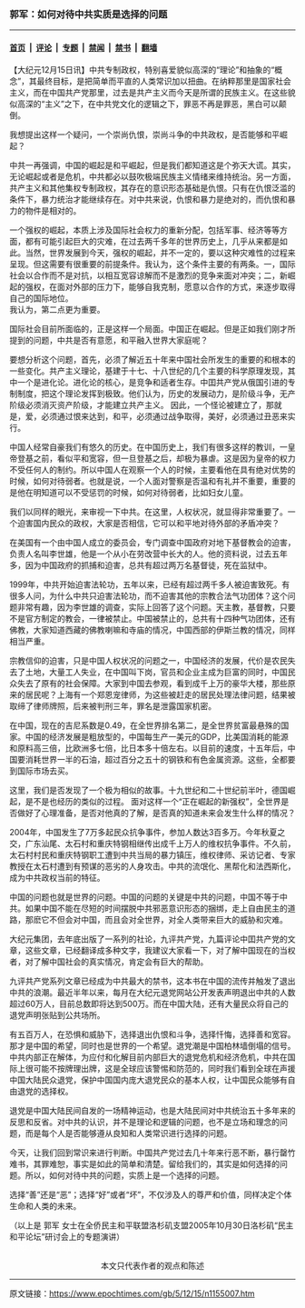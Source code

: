 ### 郭军：如何对待中共实质是选择的问题

---

#### [首页](../../../..?n1155007) &nbsp;|&nbsp; [评论](../../../../../epoch-comment?n1155007) &nbsp;|&nbsp; [专题](../../../../../epoch-special?n1155007) &nbsp;|&nbsp; [禁闻](../../../../../epoch-news?n1155007) &nbsp;|&nbsp; [禁书](../../../../../books?n1155007) &nbsp;|&nbsp; [翻墙](https://github.com/gfw-breaker/nogfw/blob/master/README.md?n1155007)


<div class="post_content" id="artbody" itemprop="articleBody">
 <!-- article content begin -->
 <p>
  【大纪元12月15日讯】中共专制政权，特别喜爱貌似高深的“理论”和抽象的“概念”，其最终目标，是把简单而平直的人类常识加以扭曲。在纳粹那里是国家社会主义，而在中国共产党那里，过去是共产主义而今天是所谓的民族主义。在这些貌似高深的“主义”之下，在中共党文化的逻辑之下，罪恶不再是罪恶，黑白可以颠倒。
 </p>
 <p>
  我想提出这样一个疑问，一个崇尚仇恨，崇尚斗争的中共政权，是否能够和平崛起？
 </p>
 <p>
  中共一再强调，中国的崛起是和平崛起，但是我们都知道这是个弥天大谎。其实，无论崛起或者是危机，中共都必以鼓吹极端民族主义情绪来维持统治。另一方面，共产主义和其他集权专制政权，其存在的意识形态基础是仇恨。只有在仇恨泛滥的条件下，暴力统治才能继续存在。对中共来说，仇恨和暴力是绝对的，而仇恨和暴力的物件是相对的。
 </p>
 <p>
  一个强权的崛起，本质上涉及国际社会权力的重新分配，包括军事、经济等等方面，都有可能引起巨大的灾难，在过去两千多年的世界历史上，几乎从来都是如此。当然，世界发展到今天，强权的崛起，并不一定的，要以这种灾难性的过程来呈现。但这需要有很重要的前提条件。我认为，这个条件主要的有两条。一，国际社会以合作而不是对抗，以相互宽容谅解而不是激烈的竞争来面对冲突；二，新崛起的强权，在面对外部的压力下，能够自我克制，愿意以合作的方式，来逐步取得自己的国际地位。
  <br/>
  我认为，第二点更为重要。
 </p>
 <p>
  国际社会目前所面临的，正是这样一个局面。中国正在崛起。但是正如我们刚才所提到的问题，中共是否有意愿，和平融入世界大家庭呢？
 </p>
 <p>
  要想分析这个问题，首先，必须了解近五十年来中国社会所发生的重要的和根本的一些变化。共产主义理论，基建于十七、十八世纪的几个主要的科学原理发现，其中一个是进化论。进化论的核心，是竞争和适者生存。中囯共产党从俄国引进的专制制度，把这个理论发挥到极致。他们认为，历史的发展动力，是阶级斗争，无产阶级必须消灭资产阶级，才能建立共产主义。 因此，一个怪论被建立了，那就是，爱，必须通过恨来达到，和平，必须通过战争取得，美好，必须通过丑恶来实行。
 </p>
 <p>
  中国人经常自豪我们有悠久的历史。在中国历史上，我们有很多这样的教训，一皇帝登基之前，看似平和宽容，但一旦登基之后，却极为暴虐。这是因为皇帝的权力不受任何人的制约。所以中国人在观察一个人的时候，主要看他在具有绝对优势的时候，如何对待弱者。也就是说，一个人面对警察是否温和有礼并不重要，重要的是他在明知道可以不受惩罚的时候，如何对待弱者，比如妇女儿童。
 </p>
 <p>
  我们以同样的眼光，来审视一下中共。在这里，人权状况，就显得非常重要了。一个迫害国内民众的政权，大家是否相信，它可以和平地对待外部的矛盾冲突？
 </p>
 <p>
  在美国有一个由中国人成立的委员会，专门调查中国政府对地下基督教会的迫害，负责人名叫李世雄，他是一个从小在劳改营中长大的人。他的资料说，过去五年多，因为中国政府的抓捕和迫害，总共有超过两万名基督徒，死在监狱中。
 </p>
 <p>
  1999年，中共开始迫害法轮功，五年以来，已经有超过两千多人被迫害致死。有很多人问，为什么中共只迫害法轮功，而不迫害其他的宗教合法气功团体？这个问题非常有趣，因为李世雄的调查，实际上回答了这个问题。天主教，基督教，只要不是官方制定的教会，一律被禁止。中国被禁止的，总共有十四种气功团体，还有佛教，大家知道西藏的佛教喇嘛和寺庙的情况，中国西部的伊斯兰教的情况，同样相当严重。
 </p>
 <p>
  宗教信仰的迫害，只是中国人权状况的问题之一，中国经济的发展，代价是农民失去了土地，大量工人失业，在中国叫下岗，官员和企业主成为巨富的同时，中国民众失去了原有的社会保障。大家到中国去参观，看到成千上万的豪华大楼，那些原来的居民呢？上海有一个郑恩宠律师，为这些被赶走的居民处理法律问题，结果被取缔了律师牌照，后来被判刑三年，罪名是泄露国家机密。
 </p>
 <p>
  在中国，现在的吉尼系数是0.49，在全世界排名第二，是全世界贫富最悬殊的国家。中国的经济发展是粗放型的，中国每生产一美元的GDP，比美国消耗的能源和原料高三倍，比欧洲多七倍，比日本多十倍左右。以目前的速度，十五年后，中国要消耗世界一半的石油，超过百分之五十的钢铁和有色金属资源。这些，全都要到国际市场去买。
 </p>
 <p>
  这里，我们是否发现了一个极为相似的故事。十九世纪和二十世纪前半叶，德国崛起，是不是也经历的类似的过程。 面对这样一个“正在崛起的新强权”，全世界是否做好了心理准备，是否对他真的了解，是否真的知道未来会发生什么样的情况？
 </p>
 <p>
  2004年，中国发生了7万多起民众抗争事件，参加人数达3百多万。今年秋夏之交，广东汕尾、太石村和重庆特钢相继传出成千上万人的维权抗争事件。不久前，太石村村民和重庆特钢职工遭到中共当局的暴力镇压，维权律师、采访记者、专家教授在太石村遭到有预谋的恶劣的人身攻击。中共的流氓化、黑帮化和法西斯化，成为中共政权当前的特征。
 </p>
 <p>
  中国的问题也就是世界的问题。中国的问题的关键是中共的问题，中国不等于中共。如果中国不能在尽短的时间摆脱中共邪恶意识形态的捆绑，走上自由民主的道路，那麽它不但会对中国，而且会对全世界，对全人类带来巨大的威胁和灾难。
 </p>
 <p>
  大纪元集团，去年底出版了一系列的社论，九评共产党，九篇评论中囯共产党的文章，这些文章，已经翻译成多种文字，我建议大家看一下，对了解中国现在的当权者，对了解中国社会的真实情况，肯定会有巨大的帮助。
 </p>
 <p>
  九评共产党系列文章已经成为中共最大的禁书，这本书在中国的流传并触发了退出中共的浪潮。最近半年以来，每月在大纪元退党网站公开发表声明退出中共的人数超过60万人，目前总数即将达到500万。而在中国大陆，还有大量民众将自己的退党声明张贴到公共场所。
 </p>
 <p>
  有五百万人，在恐惧和威胁下，选择退出仇恨和斗争，选择忏悔，选择善和宽容。那才是中国的希望，同时也是世界的一个希望。退党潮是中国柏林墙倒塌的信号。中共内部正在解体，为应付和化解目前内部巨大的退党危机和经济危机，中共在国际上很可能不按牌理出牌，这是全球应该警惕和防范的，同时我们看到全球在声援中国大陆民众退党，保护中国国内庞大退党民众的基本人权，让中国民众能够有自由退党的选择权。
 </p>
 <p>
  退党是中国大陆民间自发的一场精神运动，也是大陆民间对中共统治五十多年来的反思和反省。对中共的认识，并不是理论和逻辑的问题，也不是立场和理念的问题，而是每个人是否能够遵从良知和人类常识进行选择的问题。
 </p>
 <p>
  今天，让我们回到常识来进行判断。中国共产党过去几十年来行恶不断，暴行罄竹难书，其罪难恕，事实是如此的简单和清楚。留给我们的，其实是如何选择的问题。所以，如何对待中共的问题，实质上是一个选择的问题。
 </p>
 <p>
  选择“善”还是“恶”；选择“好”或者“坏”，不仅涉及人的尊严和价值，同样决定个体生命和人类的未来。
 </p>
 <p>
  （以上是
  <ok href="https://www.epochtimes.com/gb/tag/%E9%83%AD%E5%86%9B.html">
   郭军
  </ok>
  女士在全侨民主和平联盟洛杉矶支盟2005年10月30日洛杉矶“民主和平论坛”研讨会上的专题演讲）
  <br/>
  <font color="#ffffff">
   (http://www.dajiyuan.com)
  </font>
  <br/>
  <center>
   <font class="GY13">
    本文只代表作者的观点和陈述
   </font>
  </center>
 </p>
 <!-- article content end -->
 <div id="below_article_ad">
 </div>
</div>


---

原文链接：https://www.epochtimes.com/gb/5/12/15/n1155007.htm